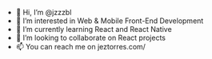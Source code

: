 - 👋 Hi, I’m @jzzzbl
- 👀 I’m interested in Web & Mobile Front-End Development
- 🌱 I’m currently learning React and React Native
- 💞️ I’m looking to collaborate on React projects
- 📫 You can reach me on jeztorres.com/

<!---
jzzzbl/jzzzbl is a ✨ special ✨ repository because its `README.md` (this file) appears on your GitHub profile.
You can click the Preview link to take a look at your changes.
--->
